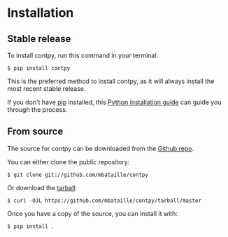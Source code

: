 # Installation

## Stable release

To install contpy, run this command in your
terminal:

``` console
$ pip install contpy
```

This is the preferred method to install contpy, as it will always install the most recent stable release.

If you don't have [pip][] installed, this [Python installation guide][]
can guide you through the process.

## From source

The source for contpy can be downloaded from
the [Github repo][].

You can either clone the public repository:

``` console
$ git clone git://github.com/mbataille/contpy
```

Or download the [tarball][]:

``` console
$ curl -OJL https://github.com/mbataille/contpy/tarball/master
```

Once you have a copy of the source, you can install it with:

``` console
$ pip install .
```

  [pip]: https://pip.pypa.io
  [Python installation guide]: http://docs.python-guide.org/en/latest/starting/installation/
  [Github repo]: https://github.com/%7B%7B%20cookiecutter.github_username%20%7D%7D/%7B%7B%20cookiecutter.project_slug%20%7D%7D
  [tarball]: https://github.com/%7B%7B%20cookiecutter.github_username%20%7D%7D/%7B%7B%20cookiecutter.project_slug%20%7D%7D/tarball/master
